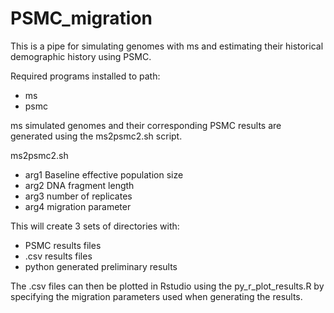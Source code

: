 # PSMC_migration
This is a pipe for simulating genomes with ms and estimating their historical demographic history using PSMC.

Required programs installed to path:
  - ms 
  - psmc

ms simulated genomes and their corresponding PSMC results are generated using the ms2psmc2.sh script.

ms2psmc2.sh
  - arg1 Baseline effective population size
  - arg2 DNA fragment length
  - arg3 number of replicates
  - arg4 migration parameter


This will create 3 sets of directories with:
  - PSMC results files
  - .csv results files
  - python generated preliminary results
  
The .csv files can then be plotted in Rstudio using the py_r_plot_results.R by specifying the migration parameters used when generating the results.
